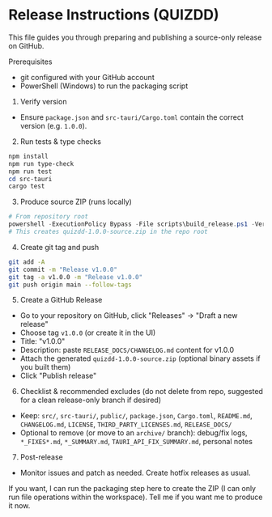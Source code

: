 # Release Instructions (QUIZDD)

This file guides you through preparing and publishing a source-only release on GitHub.

Prerequisites
- git configured with your GitHub account
- PowerShell (Windows) to run the packaging script

1) Verify version
- Ensure `package.json` and `src-tauri/Cargo.toml` contain the correct version (e.g. `1.0.0`).

2) Run tests & type checks

```powershell
npm install
npm run type-check
npm run test
cd src-tauri
cargo test
```

3) Produce source ZIP (runs locally)

```powershell
# From repository root
powershell -ExecutionPolicy Bypass -File scripts\build_release.ps1 -Version 1.0.0
# This creates quizdd-1.0.0-source.zip in the repo root
```

4) Create git tag and push

```bash
git add -A
git commit -m "Release v1.0.0"
git tag -a v1.0.0 -m "Release v1.0.0"
git push origin main --follow-tags
```

5) Create a GitHub Release
- Go to your repository on GitHub, click "Releases" → "Draft a new release"
- Choose tag `v1.0.0` (or create it in the UI)
- Title: "v1.0.0"
- Description: paste `RELEASE_DOCS/CHANGELOG.md` content for v1.0.0
- Attach the generated `quizdd-1.0.0-source.zip` (optional binary assets if you built them)
- Click "Publish release"

6) Checklist & recommended excludes (do not delete from repo, suggested for a clean release-only branch if desired)
- Keep: `src/`, `src-tauri/`, `public/`, `package.json`, `Cargo.toml`, `README.md`, `CHANGELOG.md`, `LICENSE`, `THIRD_PARTY_LICENSES.md`, `RELEASE_DOCS/`
- Optional to remove (or move to an `archive/` branch): debug/fix logs, `*_FIXES*.md`, `*_SUMMARY.md`, `TAURI_API_FIX_SUMMARY.md`, personal notes

7) Post-release
- Monitor issues and patch as needed. Create hotfix releases as usual.

If you want, I can run the packaging step here to create the ZIP (I can only run file operations within the workspace). Tell me if you want me to produce it now.